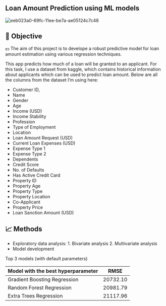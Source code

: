 ## Loan Amount Prediction using ML models
![eeb023a0-69fc-11ee-be7a-ae05124c7c48](https://github.com/user-attachments/assets/6d758efd-9718-44e4-b55f-1e1386069753)


## 🎯 Objective

💵 The aim of this project is to develope a robust predictive model for loan amount estimation using various regression techniques.

This app predicts how much of a loan will be granted to an applicant. For this task, I use a dataset from kaggle, which contains historical information about applicants which can be used to predict loan amount. Below are all the columns from the dataset I’m using here:

- Customer ID,
- Name
- Gender
- Age
- Income (USD)
- Income Stability
- Profession
- Type of Employment
- Location 
- Loan Amount Request (USD)
- Current Loan Expenses (USD)
- Expense Type 1 
- Expense Type 2
- Dependents
- Credit Score
- No. of Defaults
- Has Active Credit Card
- Property ID
- Property Age
- Property Type
- Property Location
- Co-Applicant
- Property Price 
- Loan Sanction Amount (USD)

## 📈 Methods

- Exploratory data analysis: 1. Bivariate analysis  2. Multivariate analysis
- Model development

Top 3 models (with default parameters)

| Model with the best hyperparameter     	                | RMSE 	|
|-------------------	                                    |------------------	|
| Gradient Boosting Regression      	                    | 20732.10 	            |
| Random Forest Regression   	                            | 20981.79            |
| Extra Trees Regression           	                      | 21117.96	            |





